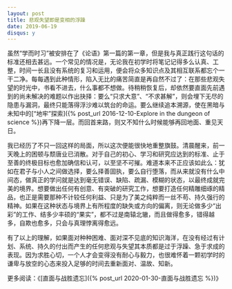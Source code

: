 ```yaml
---
layout: post
title: 悲观失望即是变相的浮躁
date: 2019-06-19
disqus: y
---
```


虽然“学而时习”被安排在了《论语》第一篇的第一章，但是我与真正践行这句话的标准还相去甚远。一个常见的情况是，无论我在初学时将笔记记得多么认真、工整，时间一长且没有系统的复习和运用，便会将众多知识点及其相互联系都忘个一干二净。每每遇到此种情形，陷入无比的痛苦简直是再自然不过了：在那些悲观失望的时光中，书看不进去，什么事都不想做。待稍稍恢复后，却依然要直面先前遇到的尚未解决的难题以作出抉择：要么“只求大意”、“不求甚解”，则会埋下无尽的隐患与漏洞，最终只能落得浮沙难以筑台的命运。要么继续追本溯源，使在黑暗与未知中的[“地牢”探索]({% post_url 2016-12-10-Explore in the dungeon of science %})再下降一层。而回首来路，则又不知什么时候能够再回地面、重见天日。

我已经历了不只一回这样的局面，所以这次便能很快地重整旗鼓。清晨醒来，前一天晚上的困顿与颓唐业已消散。对于自己的初心、学习和研究应达到的标准、止于至善的终极目标也愈加确信和认可，以至坚不可摧。难道本来不正应该如此么：犹如在君子与小人之间做选择，要么择善固执，要么自行堕落，而从来就没有什么中间态，做真正的学问就是达到毫无错误、缺陷、疏漏、模糊的状态，以最终成就完美的境界。想要做出任何有创意、有突破的研究工作，想要打造任何精雕细琢的精品，也正是需要那种不计较任何利益、只是为了美之纯粹而一丝不苟、持久强行的精神。如果在这种状态与境界上有所程度的缺失或方向的偏离，则无论做多少“出彩”的工作、结多少丰硕的“果实”，都不过是南辕北辙，而且做得愈多，错得越多，自欺也愈多，只会与真理悖离得愈远。

有了以上的理解，如果面对种种困难、面对深不见底的知识海洋，在没有经过有计划、系统、持久的付出而产生的任何悲观与失望其本质都是过于浮躁、急于求成的表现。因为求胜心切，一个人才会变得没有耐心与毅力，也很难怀着一颗初学时的谦卑与放空的心态来投入足够的时间去重新面对、温故、知新。

更多阅读：《[直面与战胜遗忘]({% post_url 2020-01-30-直面与战胜遗忘 %})》
